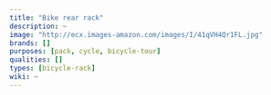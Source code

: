 ```yaml
---
title: "Bike rear rack"
description: ~
image: "http://ecx.images-amazon.com/images/I/41qVH4Qr1FL.jpg"
brands: []
purposes: [pack, cycle, bicycle-tour]
qualities: []
types: [bicycle-rack]
wiki: ~
---
```

